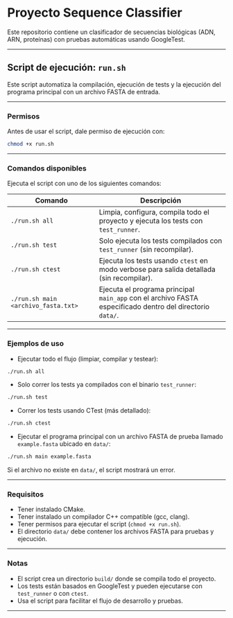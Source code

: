 
# Proyecto Sequence Classifier

Este repositorio contiene un clasificador de secuencias biológicas (ADN, ARN, proteínas) con pruebas automáticas usando GoogleTest.

---

## Script de ejecución: `run.sh`

Este script automatiza la compilación, ejecución de tests y la ejecución del programa principal con un archivo FASTA de entrada.

---

### Permisos

Antes de usar el script, dale permiso de ejecución con:

```bash
chmod +x run.sh
````

---

### Comandos disponibles

Ejecuta el script con uno de los siguientes comandos:

| Comando                             | Descripción                                                                                               |
| ----------------------------------- | --------------------------------------------------------------------------------------------------------- |
| `./run.sh all`                      | Limpia, configura, compila todo el proyecto y ejecuta los tests con `test_runner`.                        |
| `./run.sh test`                     | Solo ejecuta los tests compilados con `test_runner` (sin recompilar).                                     |
| `./run.sh ctest`                    | Ejecuta los tests usando `ctest` en modo verbose para salida detallada (sin recompilar).                  |
| `./run.sh main <archivo_fasta.txt>` | Ejecuta el programa principal `main_app` con el archivo FASTA especificado dentro del directorio `data/`. |

---

### Ejemplos de uso

* Ejecutar todo el flujo (limpiar, compilar y testear):

```bash
./run.sh all
```

* Solo correr los tests ya compilados con el binario `test_runner`:

```bash
./run.sh test
```

* Correr los tests usando CTest (más detallado):

```bash
./run.sh ctest
```

* Ejecutar el programa principal con un archivo FASTA de prueba llamado `example.fasta` ubicado en `data/`:

```bash
./run.sh main example.fasta
```

Si el archivo no existe en `data/`, el script mostrará un error.

---

### Requisitos

* Tener instalado CMake.
* Tener instalado un compilador C++ compatible (gcc, clang).
* Tener permisos para ejecutar el script (`chmod +x run.sh`).
* El directorio `data/` debe contener los archivos FASTA para pruebas y ejecución.

---

### Notas

* El script crea un directorio `build/` donde se compila todo el proyecto.
* Los tests están basados en GoogleTest y pueden ejecutarse con `test_runner` o con `ctest`.
* Usa el script para facilitar el flujo de desarrollo y pruebas.

---

